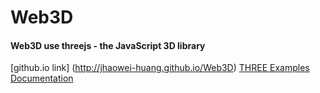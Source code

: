 # Web3D
#### Web3D use threejs - the JavaScript 3D library ####
[github.io link] (http://jhaowei-huang.github.io/Web3D)
[THREE Examples](http://threejs.org/examples/)
[Documentation](http://threejs.org/docs/)
